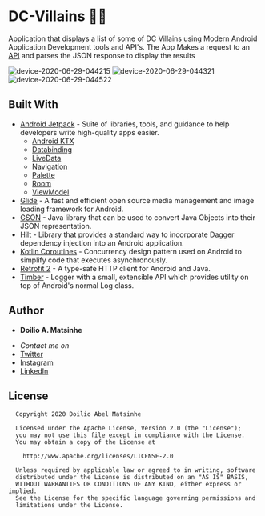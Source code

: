 # DC-Villains 🦹‍♂️
Application that displays a list of some of DC Villains using Modern Android Application Development tools and API's.
The App Makes a request to an [API](https://rosariopfernandes.github.io/dc-villains-api/) and parses the JSON response to display the results



![device-2020-06-29-044215](https://user-images.githubusercontent.com/38020305/85968473-889e6800-b9c5-11ea-97ef-cee12a6894ee.png)
![device-2020-06-29-044321](https://user-images.githubusercontent.com/38020305/85968476-8b00c200-b9c5-11ea-9cbb-7b557b2ebe9f.png)
![device-2020-06-29-044522](https://user-images.githubusercontent.com/38020305/85968479-8cca8580-b9c5-11ea-8756-6713a86fffef.png)


## Built With

* [Android Jetpack](https://developer.android.com/jetpack/?gclid=Cj0KCQjwhJrqBRDZARIsALhp1WQBmjQ4WUpnRT4ETGGR1T_rQG8VU3Ta_kVwiznZASR5y4fgPDRYFqkaAhtfEALw_wcB) - Suite of libraries, tools, and guidance to help developers write high-quality apps easier.
  * [Android KTX](https://developer.android.com/kotlin/ktx)
  * [Databinding](https://developer.android.com/jetpack/androidx/releases/databinding)
  * [LiveData](https://developer.android.com/topic/libraries/architecture/livedata)
  * [Navigation](https://developer.android.com/jetpack/androidx/releases/navigation)
  * [Palette](https://developer.android.com/jetpack/androidx/releases/palette)
  * [Room](https://developer.android.com/topic/libraries/architecture/room)
  * [ViewModel](https://developer.android.com/topic/libraries/architecture/viewmodel)
* [Glide](https://github.com/bumptech/glide) - A fast and efficient open source media management and image loading framework for Android.
* [GSON](https://github.com/google/gson) - Java library that can be used to convert Java Objects into their JSON representation.
* [Hilt](https://developer.android.com/training/dependency-injection/hilt-android) - Library that provides a standard way to incorporate Dagger dependency injection into an Android application.
* [Kotlin Coroutines](https://developer.android.com/kotlin/coroutines) - Concurrency design pattern used on Android to simplify code that executes asynchronously.
* [Retrofit 2](https://github.com/square/retrofit) - A type-safe HTTP client for Android and Java.
* [Timber](https://github.com/JakeWharton/timber) - Logger with a small, extensible API which provides utility on top of Android's normal Log class.



## Author

* **Doilio A. Matsinhe**  
- *Contact me on*
- [Twitter](https://twitter.com/DoilioMatsinhe)
- [Instagram](https://www.instagram.com/doiliomatsinhe/)
- [LinkedIn](https://www.linkedin.com/in/doilio-matsinhe)


## License

      Copyright 2020 Doilio Abel Matsinhe

      Licensed under the Apache License, Version 2.0 (the "License");
      you may not use this file except in compliance with the License.
      You may obtain a copy of the License at

        http://www.apache.org/licenses/LICENSE-2.0

      Unless required by applicable law or agreed to in writing, software
      distributed under the License is distributed on an "AS IS" BASIS,
      WITHOUT WARRANTIES OR CONDITIONS OF ANY KIND, either express or implied.
      See the License for the specific language governing permissions and
      limitations under the License.
